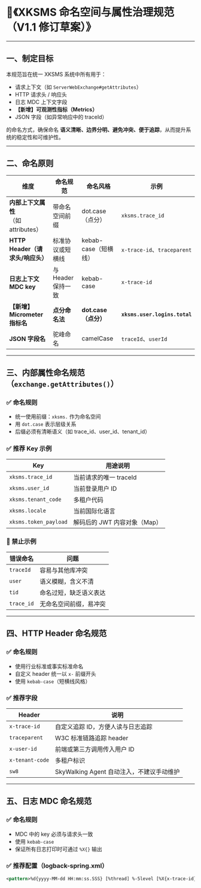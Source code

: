 # 📘《XKSMS 命名空间与属性治理规范（V1.1 修订草案）》

---

## 一、制定目标

本规范旨在统一 XKSMS 系统中所有用于：

* 请求上下文（如 `ServerWebExchange#getAttributes`）
* HTTP 请求头 / 响应头
* 日志 MDC 上下文字段
* **【新增】可观测性指标（Metrics）**
* JSON 字段（如异常响应中的 traceId）

的命名方式，确保命名 **语义清晰、边界分明、避免冲突、便于追踪**，从而提升系统的稳定性和可维护性。

---

## 二、命名原则

| 维度                            | 命名规范          | 命名风格             | 示例                            |
|-------------------------------|---------------|------------------|-------------------------------|
| **内部上下文属性**<br>（如 attributes） | 带命名空间前缀       | dot.case（点分）     | `xksms.trace_id`              |
| **HTTP Header（请求头/响应头）**      | 标准协议或短横线      | kebab-case（短横线）  | `x-trace-id`、`traceparent`    |
| **日志上下文 MDC key**             | 与 Header 保持一致 | kebab-case       | `x-trace-id`                  |
| **【新增】Micrometer 指标名**        | **点分命名法**     | **dot.case（点分）** | **`xksms.user.logins.total`** |
| **JSON 字段名**                  | 驼峰命名          | camelCase        | `traceId`、`userId`            |

---

## 三、内部属性命名规范（`exchange.getAttributes()`）

### ✅ 命名规则

* 统一使用前缀：`xksms.` 作为命名空间
* 用 `dot.case` 表示层级关系
* 后缀必须有清晰语义（如 trace\_id、user\_id、tenant\_id）

### ✅ 推荐 Key 示例

| Key                   | 用途说明               |
|-----------------------|--------------------|
| `xksms.trace_id`      | 当前请求的唯一 traceId    |
| `xksms.user_id`       | 当前登录用户 ID          |
| `xksms.tenant_code`   | 多租户代码              |
| `xksms.locale`        | 当前国际化语言            |
| `xksms.token_payload` | 解码后的 JWT 内容对象（Map） |

### 🚫 禁止示例

| 错误命名       | 问题          |
|------------|-------------|
| `traceId`  | 容易与其他库冲突    |
| `user`     | 语义模糊，含义不清   |
| `tid`      | 命名过短，缺乏语义表达 |
| `trace_id` | 无命名空间前缀，易冲突 |

---

## 四、HTTP Header 命名规范

### ✅ 命名规则

* 使用行业标准或事实标准命名
* 自定义 header 统一以 `x-` 前缀开头
* 使用 `kebab-case`（短横线风格）

### ✅ 推荐字段

| Header          | 说明                            |
|-----------------|-------------------------------|
| `x-trace-id`    | 自定义追踪 ID，方便人读与日志追踪            |
| `traceparent`   | W3C 标准链路追踪 header             |
| `x-user-id`     | 前端或第三方调用传入用户 ID               |
| `x-tenant-code` | 多租户标识                         |
| `sw8`           | SkyWalking Agent 自动注入，不建议手动维护 |

---

## 五、日志 MDC 命名规范

### ✅ 命名规则

* MDC 中的 key 必须与请求头一致
* 使用 `kebab-case`
* 保证所有日志打印时可通过 `%X{}` 输出

### ✅ 推荐配置（logback-spring.xml）

```xml
<pattern>%d{yyyy-MM-dd HH:mm:ss.SSS} [%thread] %-5level [%X{x-trace-id}] %logger{36} - %msg%n</pattern>
